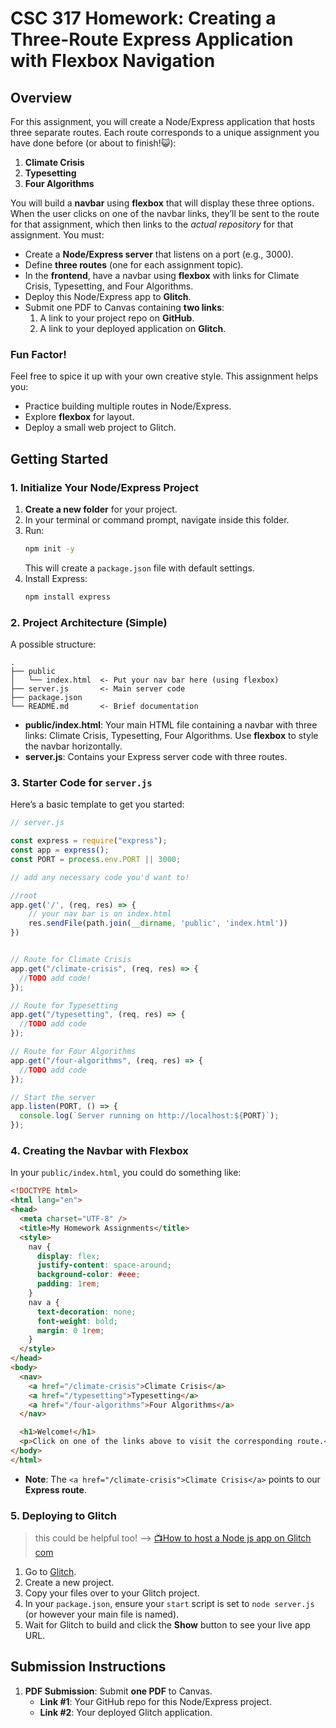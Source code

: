 # CSC 317 Homework: Creating a Three-Route Express Application with Flexbox Navigation

## Overview

For this assignment, you will create a Node/Express application that hosts three separate routes. Each route corresponds to a unique assignment you have done before (or about to finish!😺):
1. **Climate Crisis**
2. **Typesetting**
3. **Four Algorithms**

You will build a **navbar** using **flexbox** that will display these three options. When the user clicks on one of the navbar links, they’ll be sent to the route for that assignment, which then links to the *actual repository* for that assignment. You must:

- Create a **Node/Express server** that listens on a port (e.g., 3000).
- Define **three routes** (one for each assignment topic).
- In the **frontend**, have a navbar using **flexbox** with links for Climate Crisis, Typesetting, and Four Algorithms.
- Deploy this Node/Express app to **Glitch**.
- Submit one PDF to Canvas containing **two links**:  
  1. A link to your project repo on **GitHub**.  
  2. A link to your deployed application on **Glitch**.  

### Fun Factor!

Feel free to spice it up with your own creative style. This assignment helps you:
- Practice building multiple routes in Node/Express.
- Explore **flexbox** for layout.
- Deploy a small web project to Glitch.

## Getting Started

### 1. Initialize Your Node/Express Project

1. **Create a new folder** for your project.
2. In your terminal or command prompt, navigate inside this folder.
3. Run:
   ```bash
   npm init -y
   ```
   This will create a `package.json` file with default settings.
4. Install Express:
   ```bash
   npm install express
   ```

### 2. Project Architecture (Simple)

A possible structure:

```
.
├── public
│   └── index.html  <- Put your nav bar here (using flexbox)
├── server.js       <- Main server code
├── package.json
└── README.md       <- Brief documentation
```

- **public/index.html**: Your main HTML file containing a navbar with three links: Climate Crisis, Typesetting, Four Algorithms. Use **flexbox** to style the navbar horizontally.
- **server.js**: Contains your Express server code with three routes.

### 3. Starter Code for `server.js`

Here’s a basic template to get you started:

```js
// server.js

const express = require("express");
const app = express();
const PORT = process.env.PORT || 3000;

// add any necessary code you'd want to!

//root
app.get('/', (req, res) => {
    // your nav bar is on index.html
    res.sendFile(path.join(__dirname, 'public', 'index.html'))
})


// Route for Climate Crisis
app.get("/climate-crisis", (req, res) => {
  //TODO add code!
});

// Route for Typesetting
app.get("/typesetting", (req, res) => {
  //TODO add code
});

// Route for Four Algorithms
app.get("/four-algorithms", (req, res) => {
  //TODO add code
});

// Start the server
app.listen(PORT, () => {
  console.log(`Server running on http://localhost:${PORT}`);
});
```

### 4. Creating the Navbar with Flexbox

In your `public/index.html`, you could do something like:

```html
<!DOCTYPE html>
<html lang="en">
<head>
  <meta charset="UTF-8" />
  <title>My Homework Assignments</title>
  <style>
    nav {
      display: flex;
      justify-content: space-around;
      background-color: #eee;
      padding: 1rem;
    }
    nav a {
      text-decoration: none;
      font-weight: bold;
      margin: 0 1rem;
    }
  </style>
</head>
<body>
  <nav>
    <a href="/climate-crisis">Climate Crisis</a>
    <a href="/typesetting">Typesetting</a>
    <a href="/four-algorithms">Four Algorithms</a>
  </nav>

  <h1>Welcome!</h1>
  <p>Click on one of the links above to visit the corresponding route.</p>
</body>
</html>
```

- **Note**: The `<a href="/climate-crisis">Climate Crisis</a>` points to our **Express route**.

### 5. Deploying to Glitch

> this could be helpful too! --> [📺How to host a Node js app on Glitch com](https://www.youtube.com/watch?v=HBT7_LrFg1o)


1. Go to [Glitch](https://glitch.com/).
2. Create a new project.
3. Copy your files over to your Glitch project.
4. In your `package.json`, ensure your `start` script is set to `node server.js` (or however your main file is named).
5. Wait for Glitch to build and click the **Show** button to see your live app URL.

## Submission Instructions

1. **PDF Submission**: Submit **one PDF** to Canvas.
   - **Link #1**: Your GitHub repo for this Node/Express project.
   - **Link #2**: Your deployed Glitch application.

